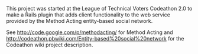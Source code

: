 This project was started at the League of Technical Voters Codeathon 2.0 to make a Rails plugin that adds client functionality to the web service provided by the Method Acting entity-based social network.

See http://code.google.com/p/methodacting/ for Method Acting and http://codeathon.pbwiki.com/Entity-based%20social%20network for the Codeathon wiki project description.
